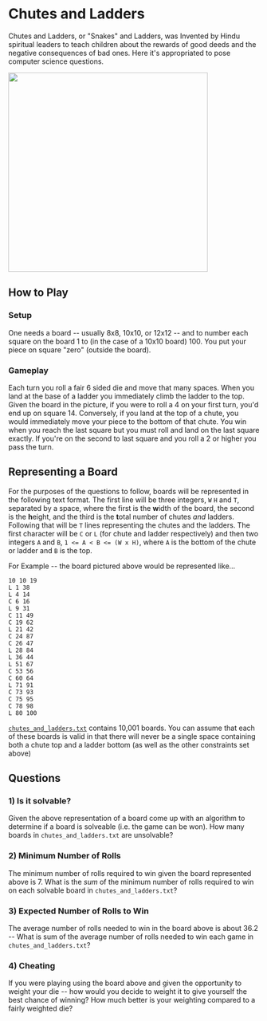 Chutes and Ladders
==================

Chutes and Ladders, or "Snakes" and Ladders, was Invented by Hindu spiritual leaders 
to teach children about the rewards of good deeds and the negative consequences of bad ones. 
Here it's appropriated to pose computer science questions.

<img src="https://camo.githubusercontent.com/65d5d069c84ec1ff86958b14e978cd5210e7c082/687474703a2f2f692e696d6775722e636f6d2f4e366d345a51392e6a7067" height="400px">

## How to Play

### Setup

One needs a board -- usually 8x8, 10x10, or 12x12 -- and to number each square on the board
1 to (in the case of a 10x10 board) 100. You put your piece on square "zero" (outside the board). 

### Gameplay

Each turn you roll a fair 6 sided die and move that many spaces. When you land at the base of a ladder you
immediately climb the ladder to the top. Given the board in the picture, if you were to roll a 4
on your first turn, you'd end up on square 14. Conversely, if you land at the top of a chute, you
would immediately move your piece to the bottom of that chute. You win when you reach the last square but you must roll
and land on the last square exactly. If you're on the second to last square and you roll a 2 or higher you pass the turn.

## Representing a Board

For the purposes of the questions to follow, boards will be represented in the following text format.
The first line will be three integers, `W` `H` and `T`, separated by a space, where the first is the **w**idth of the board, the second is the **h**eight, and the third is the **t**otal number of chutes _and_ ladders. Following that will be `T`
lines representing the chutes and the ladders. The first character will be `C` or `L` (for chute and ladder respectively)
and then two integers `A` and `B`, `1 <= A < B <= (W x H)`, where `A` is the bottom of the chute or ladder and `B` is the top.

For Example -- the board pictured above would be represented like...
```
10 10 19
L 1 38
L 4 14
C 6 16
L 9 31
C 11 49
C 19 62
L 21 42
C 24 87
C 26 47
L 28 84
L 36 44
L 51 67
C 53 56
C 60 64
L 71 91
C 73 93
C 75 95
C 78 98
L 80 100
```

[`chutes_and_ladders.txt`](https://gist.githubusercontent.com/zconnelly/a570fd44a9984ea7fa5f9a58e6a29181/raw/e385d47889bd2b585180c242a2c020b6b866cc36/chutes_and_ladders.txt) contains 10,001 boards. 
You can assume that each of these boards is valid in that there will never be a single space containing both a chute top and a ladder bottom (as well as the other constraints set above)

## Questions

### 1) Is it solvable?

Given the above representation of a board come up with an algorithm to determine if a board is solveable (i.e.
the game can be won). How many boards in `chutes_and_ladders.txt` are unsolvable?

### 2) Minimum Number of Rolls

The minimum number of rolls required to win given the board represented above is 7. What is the _sum_ of
the minimum number of rolls required to win on each solvable board in `chutes_and_ladders.txt`?

### 3) Expected Number of Rolls to Win

The average number of rolls needed to win in the board above is about 36.2 -- What is sum of the average number of rolls needed to win each game in `chutes_and_ladders.txt`?

### 4) Cheating

If you were playing using the board above and given the opportunity to weight your die -- how would you decide to weight it to give yourself the best chance of winning? How much better is your weighting compared to a fairly weighted die?